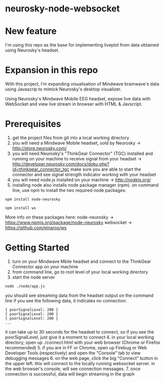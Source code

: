 neurosky-node-websocket
=======================

# New feature
I'm using this repo as the base for implementing liveplot from data obtained using Neurosky's headset.

# Expansion in this repo
With this project, I'm expanding visualisation of Mindwave brainwave's data using Javascrip to mimick Neurosky's desktop visualizer.

Using Neurosky's Mindwave Mobile EEG headset, expose live data with WebSocket and view live stream in browser with HTML &amp; Javscript.

# Prerequisites

1. get the project files from git into a local working directory
2. you will need a Mindwave Mobile headset, sold by Neurosky -> http://store.neurosky.com/
3. you will need Neurosky's "ThinkGear Connector" (TGC) installed and running on your machine to receive signal from your headset ->  http://developer.neurosky.com/docs/doku.php?id=thinkgear_connector_tgc
make sure you are able to start the connector and see signal strength indicator working with your headset
4. you will need node.js installed on your machine -> http://nodejs.org/
5. installing node also installs node package manager (npm). on command line, use npm to install the two required node packages:
```
npm install node-neurosky
```
```
npm install ws
```
More info on these packages here:
node-neurosky -> https://www.npmjs.org/package/node-neurosky
websocket -> https://github.com/einaros/ws

# Getting Started

1. turn on your Mindwave Mbile headset and connect to the ThinkGear Connector app on your machine
2. from command line, go to root level of your local working directory
3. start the node server
```
node ./node/app.js
```
you should see streaming data from the headset output on the command line
if you see the following data, it indicates no connection:
```
{ poorSignalLevel: 200 }
{ poorSignalLevel: 200 }
{ poorSignalLevel: 200 }
...
```
it can take up to 30 seconds for the headset to connect, so if you see the poorSignalLevel, just give it a moment to connect
4. in your local working directory, open up ./connect.html with your web browser (Chrome or Firefox recommended)
5. if you are in FF or Chrome, open up Firebug or Web Developer Tools (respectively) and open the "Console" tab to view debugging messages
6. on the web page, click the big "Connect" button in the upper left.  this will connect to the locally running websocket server. in the web browser's console, will see connection messages.
7. once connection is successful, data will begin streaming in the graph

